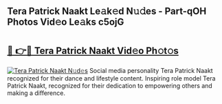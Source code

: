 ## Tera Patrick Naakt Le𝚊k𝚎d N𝚞𝚍es - Part-qOH Photos Vid𝚎o Le𝚊ks c5ojG

# <h2><a href="http://fb83u0.evod.top/?m=Tera+Patrick+Naakt">🔗 👉🔴 Tera Patrick Naakt Vid𝚎o Ph𝚘t𝚘s</a></h2>

[![Tera Patrick Naakt N𝚞d𝚎s](https://i.imgur.com/8V9OHl7.gif)](http://fb83u0.evod.top/?m=Tera+Patrick+Naakt)
Social media personality Tera Patrick Naakt recognized for their dance and lifestyle content. Inspiring role model Tera Patrick Naakt, recognized for their dedication to empowering others and making a difference. 
